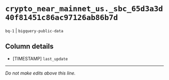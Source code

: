 # `crypto_near_mainnet_us._sbc_65d3a3d40f81451c86ac97126ab86b7d`
`bq-1` | `bigquery-public-data`

## Column details
* [TIMESTAMP] `last_update`

-------------------------------------------------------------------------------
*Do not make edits above this line.*
